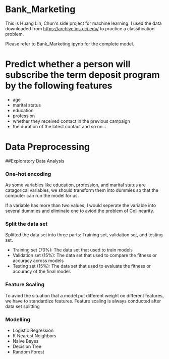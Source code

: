 # Bank_Marketing

This is Huang Lin, Chun's side project for machine learning. 
I used the data downloaded from https://archive.ics.uci.edu/ to practice a classification problem.

Please refer to Bank_Marketing.ipynb for the complete model.

# Predict whether a person will subscribe the term deposit program by the following features 
- age
- marital status
- education
- profession
- whether they received contact in the previous campaign
- the duration of the latest contact
and so on...

# Data Preprocessing
##Exploratory Data Analysis


### One-hot encoding
As some variables like education, profession, and marital status are catagorical variables, we should transform them into dummies so that the computer can run the model for us.

If a variable has more than two values, I would seperate the variable into several dummies and eliminate one to aviod the problem of Collinearity.

### Split the data set
Splitted the data set into three parts: Training set, validation set, and testing set.
- Training set (70%):
  The data set that used to train models
- Validation set (15%):
  The data set that used to compare the fitness or accuracy across models
- Testing set (15%):
  The data set that used to evaluate the fitness or accuracy of the final model.
 
### Feature Scaling
To aviod the situation that a model put different weight on different features, we have to standardize features.
Feature scaling is always conducted after data set splitting

### Modelling
- Logistic Regression
- K Nearest Neighbors
- Naive Bayes
- Decision Tree
- Random Forest





